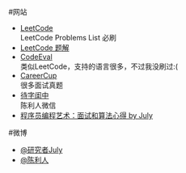 #网站

- [LeetCode](http://oj.leetcode.com/problems/)  
  LeetCode Problems List 必刷
- [LeetCode 题解](https://github.com/AnnieKim/LeetCode)
- [CodeEval](https://www.codeeval.com/)  
  类似LeetCode，支持的语言很多，不过我没刷过:(
- [CareerCup](http://www.careercup.com/)  
  很多面试真题
- [待字闺中](http://daiziguizhong.qiniudn.com/index.html)  
  陈利人微信
- [程序员编程艺术：面试和算法心得 by July](https://github.com/julycoding/The-Art-Of-Programming-By-July/blob/master/ebook/zh/Readme.md)

#微博

- [@研究者July](http://weibo.com/julyweibo?from=myfollow_group)
- [@陈利人](http://weibo.com/lirenchen?from=myfollow_group)
